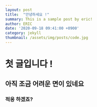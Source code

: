 ```yaml
---
layout: post
title:  "안녕하세요 !"
summary: This is a sample post by eric!
author: ERIC
date: '2020-09-18 09:41:00 +0900'
category: jekyll
thumbnail: /assets/img/posts/code.jpg
---
```


# 첫 글입니다 !

## 아직 조금 어려운 면이 있네요 

### 적응 하겠죠?